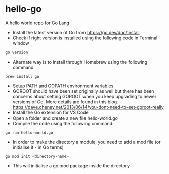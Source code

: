 # hello-go
A hello world repo for Go Lang

- Install the latest version of Go from https://go.dev/doc/install
- Check if right version is installed using the following code in Terminal window
```
go version
```
- Alternate way is to install through Homebrew using the following command
```
brew install go
```
- Setup PATH and GOPATH environment variables
- GOROOT should have been set originally as well but there has been concerns about setting GOROOT when you keep upgrading to newer versions of Go. More details are found in this blog
	https://dave.cheney.net/2013/06/14/you-dont-need-to-set-goroot-really
- Install the Go extension for VS Code
- Open a folder and create a new file hello-world.go
- Compile the code using the following command:
```
go run hello-world.go
```
- In order to make the directory a module, you need to add a mod file (or initialise it - in Go terms)
```
go mod init <directory-name>
```
- This will initialise a go.mod package inside the directory